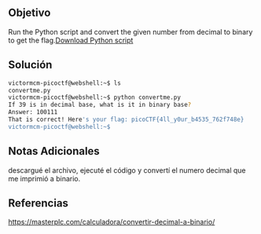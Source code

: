## Objetivo
Run the Python script and convert the given number from decimal to binary to get the flag.[Download Python script](https://artifacts.picoctf.net/c/22/convertme.py)
## Solución
```bash
victormcm-picoctf@webshell:~$ ls
convertme.py
victormcm-picoctf@webshell:~$ python convertme.py 
If 39 is in decimal base, what is it in binary base?
Answer: 100111
That is correct! Here's your flag: picoCTF{4ll_y0ur_b4535_762f748e}
victormcm-picoctf@webshell:~$ 
```
## Notas Adicionales
descargué el archivo, ejecuté el código y convertí el numero decimal que me imprimió a binario.
## Referencias
https://masterplc.com/calculadora/convertir-decimal-a-binario/